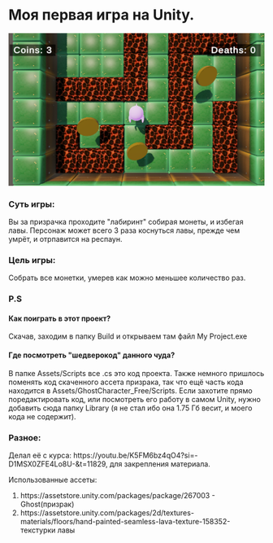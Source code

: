 <h1>Моя первая игра на Unity.</h1> 
<img src="game_screenshot.png">


<h3>Суть игры:</h3>
Вы за призрачка проходите "лабиринт" собирая монеты, и избегая лавы. Персонаж может всего 3 раза коснуться лавы, прежде чем умрёт, и отрпавится на респаун.</p> 
<h3>Цель игры:</h3> 
<p>Собрать все монетки, умерев как можно меньшее количество раз.</p>
<h3>P.S</h3>
<h4>Как поиграть в этот проект?</h4>
<p>Скачав, заходим в папку Build и открываем там файл My Project.exe</p>
<h4>Где посмотреть "шедверокод" данного чуда?</h4>
<p>В папке Assets/Scripts все .cs это код проекта. Также немного пришлось поменять код скаченного ассета призрака, так что ещё часть кода находится в Assets/GhostCharacter_Free/Scripts. Если захотите прямо поредактировать код, или посмотреть его работу в самом Unity, нужно добавить сюда папку Library (я не стал ибо она 1.75 Гб весит, и моего кода не содержит).</p>
<h3>Разное: </h3>
<p>Делал её с курса: https://youtu.be/K5FM6bz4qO4?si=-D1MSX0ZFE4Lo8U-&t=11829, для закрепления материала.</p>
<p>Использованные ассеты: 
<ol>
  <li>https://assetstore.unity.com/packages/package/267003 - Ghost(призрак)</li>
  <li>https://assetstore.unity.com/packages/2d/textures-materials/floors/hand-painted-seamless-lava-texture-158352- текстурки лавы</li>
</ol></p>
